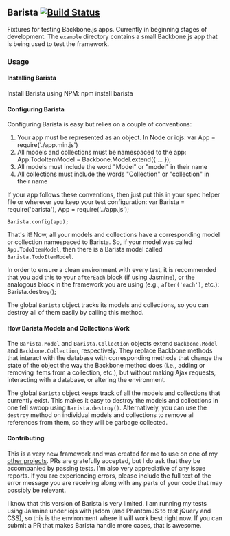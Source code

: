 ## Barista [![Build Status](https://travis-ci.org/danascheider/barista.svg?branch=dev)](https://travis-ci.org/danascheider/barista)
Fixtures for testing Backbone.js apps. Currently in beginning stages of development.
The `example` directory contains a small Backbone.js app that is being used to test the
framework.

### Usage
#### Installing Barista
Install Barista using NPM:
    npm install barista

#### Configuring Barista
Configuring Barista is easy but relies on a couple of conventions:
  1. Your app must be represented as an object. In Node or iojs:
         var App = require('./app.min.js')
  2. All models and collections must be namespaced to the app:
         App.TodoItemModel = Backbone.Model.extend({ ... });
  3. All models must include the word "Model" or "model" in their name
  4. All collections must include the words "Collection" or "collection"
     in their name

If your app follows these conventions, then just put this in your spec helper file or wherever
you keep your test configuration:
    var Barista = require('barista'),
        App     = require('../app.js');

    Barista.config(app);

That's it! Now, all your models and collections have a corresponding model or collection
namespaced to Barista. So, if your model was called `App.TodoItemModel`, then there is a
Barista model called `Barista.TodoItemModel`.

In order to ensure a clean environment with every test, it is recommended that you add
this to your `afterEach` block (if using Jasmine), or the analogous block in the framework
you are using (e.g., `after('each')`, etc.):
    Barista.destroy();

The global `Barista` object tracks its models and collections, so you can destroy all of them
easily by calling this method.

#### How Barista Models and Collections Work
The `Barista.Model` and `Barista.Collection` objects extend `Backbone.Model` and 
`Backbone.Collection`, respectively. They replace Backbone methods that interact with the
database with corresponding methods that change the state of the object the way the Backbone
method does (i.e., adding or removing items from a collection, etc.), but without making
Ajax requests, interacting with a database, or altering the environment.

The global `Barista` object keeps track of all the models and collections that currently exist.
This makes it easy to destroy the models and collections in one fell swoop using 
`Barista.destroy()`. Alternatively, you can use the `destroy` method on individual models and
collections to remove all references from them, so they will be garbage collected.

#### Contributing
This is a very new framework and was created for me to use on one of my [other projects](https://github.com/danascheider/canto-front-end). PRs are gratefully accepted, but I do ask that they be accompanied by passing tests. I'm also very appreciative of any issue reports. If you are experiencing errors, please include the full text of the error message you are receiving along with any parts of your code that may possibly be relevant. 

I know that this version of Barista is very limited. I am running my tests using Jasmine under iojs
with jsdom (and PhantomJS to test jQuery and CSS), so this is the environment where it will work best right now. If you can submit a PR that makes Barista handle more cases, that is awesome.